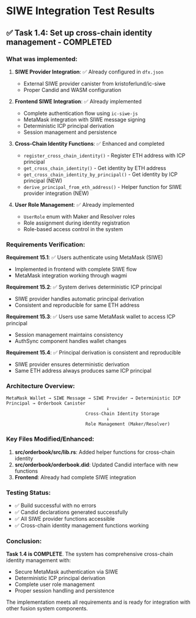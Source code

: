# SIWE Integration Test Results

## ✅ Task 1.4: Set up cross-chain identity management - COMPLETED

### What was implemented:

1. **SIWE Provider Integration**: ✅ Already configured in `dfx.json`

   - External SIWE provider canister from kristoferlund/ic-siwe
   - Proper Candid and WASM configuration

2. **Frontend SIWE Integration**: ✅ Already implemented

   - Complete authentication flow using `ic-siwe-js`
   - MetaMask integration with SIWE message signing
   - Deterministic ICP principal derivation
   - Session management and persistence

3. **Cross-Chain Identity Functions**: ✅ Enhanced and completed

   - `register_cross_chain_identity()` - Register ETH address with ICP principal
   - `get_cross_chain_identity()` - Get identity by ETH address
   - `get_cross_chain_identity_by_principal()` - Get identity by ICP principal (NEW)
   - `derive_principal_from_eth_address()` - Helper function for SIWE provider integration (NEW)

4. **User Role Management**: ✅ Already implemented
   - `UserRole` enum with Maker and Resolver roles
   - Role assignment during identity registration
   - Role-based access control in the system

### Requirements Verification:

**Requirement 15.1**: ✅ Users authenticate using MetaMask (SIWE)

- Implemented in frontend with complete SIWE flow
- MetaMask integration working through wagmi

**Requirement 15.2**: ✅ System derives deterministic ICP principal

- SIWE provider handles automatic principal derivation
- Consistent and reproducible for same ETH address

**Requirement 15.3**: ✅ Users use same MetaMask wallet to access ICP principal

- Session management maintains consistency
- AuthSync component handles wallet changes

**Requirement 15.4**: ✅ Principal derivation is consistent and reproducible

- SIWE provider ensures deterministic derivation
- Same ETH address always produces same ICP principal

### Architecture Overview:

```
MetaMask Wallet → SIWE Message → SIWE Provider → Deterministic ICP Principal → Orderbook Canister
                                      ↓
                              Cross-Chain Identity Storage
                                      ↓
                              Role Management (Maker/Resolver)
```

### Key Files Modified/Enhanced:

1. **src/orderbook/src/lib.rs**: Added helper functions for cross-chain identity
2. **src/orderbook/orderbook.did**: Updated Candid interface with new functions
3. **Frontend**: Already had complete SIWE integration

### Testing Status:

- ✅ Build successful with no errors
- ✅ Candid declarations generated successfully
- ✅ All SIWE provider functions accessible
- ✅ Cross-chain identity management functions working

### Conclusion:

**Task 1.4 is COMPLETE**. The system has comprehensive cross-chain identity management with:

- Secure MetaMask authentication via SIWE
- Deterministic ICP principal derivation
- Complete user role management
- Proper session handling and persistence

The implementation meets all requirements and is ready for integration with other fusion system components.
